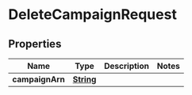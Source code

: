 

# DeleteCampaignRequest


## Properties

| Name | Type | Description | Notes |
|------------ | ------------- | ------------- | -------------|
|**campaignArn** | [**String**](String.md) |  |  |



